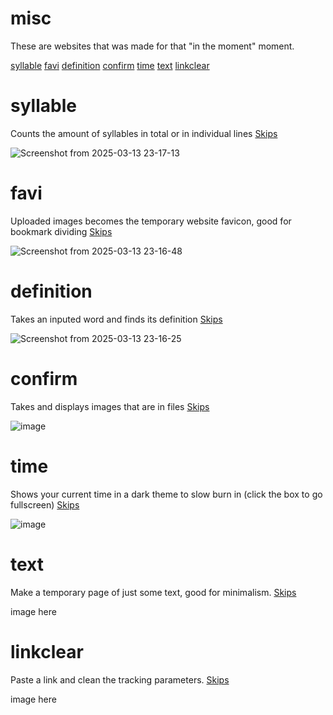 # misc
These are websites that was made for that "in the moment" moment.

[syllable](#syllable)
[favi](#favi)
[definition](#definition)
[confirm](#confirm)
[time](#time)
[text](#text)
[linkclear](#linkclear)

# syllable
Counts the amount of syllables in total or in individual lines
[Skips](#misc)

![Screenshot from 2025-03-13 23-17-13](https://github.com/user-attachments/assets/4f98c73a-da37-4af7-a207-ca78f7a23dfc)

# favi
Uploaded images becomes the temporary website favicon, good for bookmark dividing
[Skips](#misc)

![Screenshot from 2025-03-13 23-16-48](https://github.com/user-attachments/assets/2099ff3c-1f87-40bc-a54b-fbbb8e94dc45)

# definition
Takes an inputed word and finds its definition
[Skips](#misc)

![Screenshot from 2025-03-13 23-16-25](https://github.com/user-attachments/assets/0b458ebc-4546-434b-8f43-3fbbb6dc36a8)

# confirm
Takes and displays images that are in files
[Skips](#misc)

![image](https://github.com/user-attachments/assets/359db196-9055-4b41-9685-fb9d29a5814e)

# time
Shows your current time in a dark theme to slow burn in (click the box to go fullscreen)
[Skips](#misc)

![image](https://github.com/user-attachments/assets/ec3354a8-3f58-4967-a517-181fb9320284)

# text
Make a temporary page of just some text, good for minimalism.
[Skips](#misc)

image here

# linkclear
Paste a link and clean the tracking parameters.
[Skips](#misc)

image here